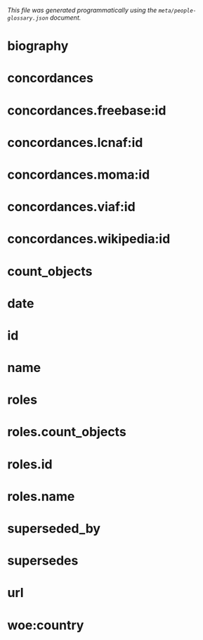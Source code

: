 _This file was generated programmatically using the `meta/people-glossary.json` document._

biography
==

concordances
==

concordances.freebase:id
==

concordances.lcnaf:id
==

concordances.moma:id
==

concordances.viaf:id
==

concordances.wikipedia:id
==

count_objects
==

date
==

id
==

name
==

roles
==

roles.count_objects
==

roles.id
==

roles.name
==

superseded_by
==

supersedes
==

url
==

woe:country
==


